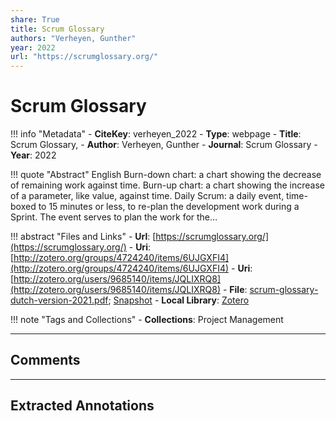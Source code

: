 ```yaml
---
share: True
title: Scrum Glossary
authors: "Verheyen, Gunther"
year: 2022
url: "https://scrumglossary.org/"
---
```

# Scrum Glossary

!!! info "Metadata"
	- **CiteKey**: verheyen_2022
	- **Type**: webpage
	- **Title**: Scrum Glossary, 
	- **Author**: Verheyen, Gunther
	- **Journal**: Scrum Glossary 
	- **Year**: 2022 

!!! quote "Abstract"
	English Burn-down chart: a chart showing the decrease of remaining work against time. Burn-up chart: a chart showing the increase of a parameter, like value, against time. Daily Scrum: a daily event, time-boxed to 15 minutes or less, to re-plan the development work during a Sprint. The event serves to plan the work for the…

!!! abstract "Files and Links"
	- **Url**: [https://scrumglossary.org/](https://scrumglossary.org/)
	- **Uri**: [http://zotero.org/groups/4724240/items/6UJGXFI4](http://zotero.org/groups/4724240/items/6UJGXFI4)
	- **Uri**: [http://zotero.org/users/9685140/items/JQLIXRQ8](http://zotero.org/users/9685140/items/JQLIXRQ8)
	- **File**: [scrum-glossary-dutch-version-2021.pdf](file:///Users/jan/Zotero/storage/4KVKCL4J/scrum-glossary-dutch-version-2021.pdf); [Snapshot](file:///Users/jan/Zotero/storage/TTT93ZH9/scrumglossary.org.html)
	- **Local Library**: [Zotero]((zotero://select/library/items/JQLIXRQ8))

!!! note "Tags and Collections"
	- **Collections**: Project Management

----

## Comments



----

## Extracted Annotations